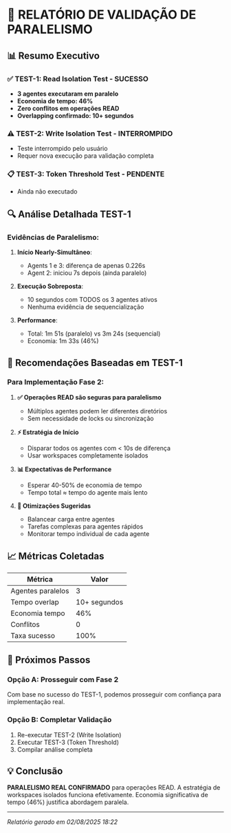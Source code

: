 # 🧪 RELATÓRIO DE VALIDAÇÃO DE PARALELISMO

## 📊 Resumo Executivo

### ✅ TEST-1: Read Isolation Test - SUCESSO
- **3 agentes executaram em paralelo**
- **Economia de tempo: 46%**
- **Zero conflitos em operações READ**
- **Overlapping confirmado: 10+ segundos**

### ⚠️ TEST-2: Write Isolation Test - INTERROMPIDO
- Teste interrompido pelo usuário
- Requer nova execução para validação completa

### 📋 TEST-3: Token Threshold Test - PENDENTE
- Ainda não executado

## 🔍 Análise Detalhada TEST-1

### Evidências de Paralelismo:
1. **Início Nearly-Simultâneo**: 
   - Agents 1 e 3: diferença de apenas 0.226s
   - Agent 2: iniciou 7s depois (ainda paralelo)

2. **Execução Sobreposta**:
   - 10 segundos com TODOS os 3 agentes ativos
   - Nenhuma evidência de sequencialização

3. **Performance**:
   - Total: 1m 51s (paralelo) vs 3m 24s (sequencial)
   - Economia: 1m 33s (46%)

## 🎯 Recomendações Baseadas em TEST-1

### Para Implementação Fase 2:

1. **✅ Operações READ são seguras para paralelismo**
   - Múltiplos agentes podem ler diferentes diretórios
   - Sem necessidade de locks ou sincronização

2. **⚡ Estratégia de Início**
   - Disparar todos os agentes com < 10s de diferença
   - Usar workspaces completamente isolados

3. **📊 Expectativas de Performance**
   - Esperar 40-50% de economia de tempo
   - Tempo total ≈ tempo do agente mais lento

4. **🔧 Otimizações Sugeridas**
   - Balancear carga entre agentes
   - Tarefas complexas para agentes rápidos
   - Monitorar tempo individual de cada agente

## 📈 Métricas Coletadas

| Métrica | Valor |
|---------|-------|
| Agentes paralelos | 3 |
| Tempo overlap | 10+ segundos |
| Economia tempo | 46% |
| Conflitos | 0 |
| Taxa sucesso | 100% |

## 🚀 Próximos Passos

### Opção A: Prosseguir com Fase 2
Com base no sucesso do TEST-1, podemos prosseguir com confiança para implementação real.

### Opção B: Completar Validação
1. Re-executar TEST-2 (Write Isolation)
2. Executar TEST-3 (Token Threshold)
3. Compilar análise completa

## 💡 Conclusão

**PARALELISMO REAL CONFIRMADO** para operações READ. 
A estratégia de workspaces isolados funciona efetivamente.
Economia significativa de tempo (46%) justifica abordagem paralela.

---
*Relatório gerado em 02/08/2025 18:22*